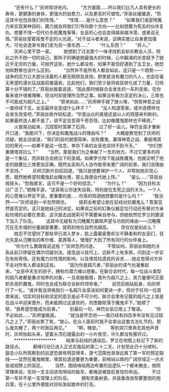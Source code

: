 　　“还有什么？”灰烬惊讶地问。
　　“方方面面……所以我们比凡人具有更长的寿命，更健康的身体，更强大的自愈力，以及更高的可塑性。”菲丽丝缓缓道，“而这其中也包括我们的性情。”
　　“性情……是什么意思？”
　　“如果我们渴望用魔力来实现某种目的，魔力就会将我们引导向那个方向——比如想要为死去的伙伴复仇、想要不惜一切代价杀死魔鬼等等，女巫的心也会变得越来越冷漠，或者说无情。”菲丽丝望着摇曳不定的火光道，“对于战斗者来说，这确实能让自身更加强大，可也会逐渐令我们变为另一类东西……”
　　“什么东西？”
　　“非人。”
　　灰烬心里不禁一紧。
　　她想到了过去那个一味寻找机会斩杀教会人员，除此之外不顾一切的自己。那阵子的确是她最强大的时候，心中翻涌的杀意赋予了她近乎无穷的力量，可抛开这些，她什么都没有，如果不是恰好遇到了五王女，她恐怕和野兽也没什么区别。
　　“当然并不是所有人都会如此，这只是一个趋势——战争的压力让大部分活着的人都无暇顾及其他，即使是没有魔力的凡人，也会在毫无希望的漫长征战面前被逼疯，比起他们，我们至少是将疯狂转化成了力量，已经算十分不错的了。”菲丽丝接着说道，“因此那时候联合会发生的一系列变故，在你看来或许很难理解，但当时却是理所当然之事。如果没有极为坚定的决心，三席也不可能成为超凡之上。”
　　“原来如此……”灰烬伸手拨了拨火堆，“倘若神意之战一直持续下去，女巫最终会变成什么样子？”
　　“没人知道答案，或许连模样也会发生改变吧，”菲丽丝故作轻松道，“毕竟出众的美貌还是以人的观感来判断的，如果最终连人都不是了，说不定会变得千奇百怪，比如像魔鬼那样也不稀奇。”
　　火苗晃动起来，沉寂暂时笼罩了石洞。
　　过了好一会儿，神罚女巫才重新开口道，“我能问下，你决定和魔鬼战斗的理由吗？”
　　大概是察觉到了灰烬的迟疑，她主动说道，“我们的目的就很简单，击败魔鬼、赢得神意之战、重振塔其拉的荣光——如果不是这一信念，幸存下来的女巫也坚持不到今天。”
　　“你们想重建塔其拉么？”
　　“当然，那是我们为之奉献了一生的地方。不过它更多的将是一个象征，而非联合会统治下的圣城。如果罗兰陛下能战胜魔鬼，也就证明了他走的路要比三席更加正确，既然女巫和凡人协作能带来更广阔的前景，我们没理由不支持。”
　　灰烬沉默片刻后回道，“我只是想要保护一个人，并帮助她实现心愿。既然她希望将魔鬼赶出曙光境，那么我便会代她上阵。”
　　“是么……”菲丽丝摇摇头，“恕我直言，这可不是一个好的信念。”
　　“为什么？”
　　“因为目标太过广泛了。”她摊手道，“这容易让你迷失自我，特别是在生死之战的关头。一个人的心愿难以界定不说，更重要的是……你真的知道她想要的是什么吗？”
　　“我当然——”灰烬说到一半忽然顿住。
　　提莉会希望让她在前线对抗魔鬼么？答案显然是否定的，这只是她自己的决定。如果说之前的幻象仪器定位行动还有替对方亲赴险境的必要在里面，这次狙击战提莉可不需要亲自参与，但她依然在罗兰的邀请下加入了队伍。
　　这其中无疑有为沉睡魔咒赢取声望与功勋的缘由——沉睡魔咒在无冬城的分量越是重要，提莉的地位自然也越高。
　　但仅仅是如此么？
　　她忍不住望向了那些早已进入梦乡，脸上露着疲惫却又平静柔和的女巫们，目光先是从沉睡岛的希尔维、麦茜等人，慢慢扩大到了所有同行的伙伴身上。
　　“你为什么要跟我说这些？”灰烬忽然问道。
　　不管如何，菲丽丝和她的关系此前只停留在偶尔切磋剑法、提高战斗技巧上，远称不上有多熟，问到这一步实在有些奇怪。还有魔力对性情的影响、以及塔其拉遗民的诉求……她总觉得对方并不会对所有人都谈到这些。
　　“因为你是超凡者，”菲丽丝的语气也凝重起来，“女巫中天生的骄子，拥有的潜力难以想象。在联合会时代，每一位战斗类型的超凡者都是重点培养的对象，一旦突破极限，晋升为超凡之上，其力量便可正面斩杀高阶魔鬼，同时也会成为联合会新的领导者。”
　　说完后她站起身，向灰烬行了一礼，“或许我没资格指引一名超凡女巫该如何更进一步，但对于任何一位首席来说，切实的目标和坚定的意志是必不可少的。联合会里有记载的超凡之上皆是在战斗中迎来晋升，而未能跨过这道坎的，则悉数陨落于魔鬼手下。”她顿了顿，“我希望您能成为前者。”
　　到最后一句，神罚女巫已用上了敬语。
　　“你不必如此……”灰烬皱眉道。
　　“就当是怀念吧——我已经有四百多年没有见过超凡之上了。”菲丽丝笑了笑，“放心，在众人面前时我不会拿出这套古法礼节的。那么我先睡了，两个时辰后再见。”
　　“啊，晚安。”
　　等到洞穴里再无其他声音时，灰烬抬起头来，望着头顶石缝露出的一小片夜空，许久都没有挪开过。
　　*******************
　　结束与前线的通话后，罗兰在地图上标记下了新的路径点。
　　巅峰行动已进入正式实施后的第二十二天，计划至此仍十分顺利，狙击小队所观察到的巡逻恐兽有明显增多，游弋范围也渐渐远离了第一军的预定路线——显然在魔鬼眼里，塔其拉遗迹要更为重要，前哨站以南的广阔空域正一点点变成视野上的盲区。
　　当然，围绕哨站周边布置的巡逻队一个都未撤走，按照常理来说，任何一支主动进攻哨站的敌军，都难逃被提前发现的命运。
　　不过第一军并不是一支常理上的队伍。
　　拥有完备射表，并装备改良型要塞炮的炮兵营，在十公里外便能对目标发起致命的打击。